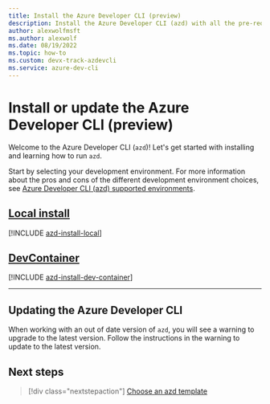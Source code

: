 ```yaml
---
title: Install the Azure Developer CLI (preview)
description: Install the Azure Developer CLI (azd) with all the pre-requisites for your local environment.
author: alexwolfmsft
ms.author: alexwolf
ms.date: 08/19/2022
ms.topic: how-to
ms.custom: devx-track-azdevcli
ms.service: azure-dev-cli
---
```


# Install or update the Azure Developer CLI (preview)

Welcome to the Azure Developer CLI (`azd`)! Let's get started with installing and learning how to run `azd`.

Start by selecting your development environment. For more information about the pros and cons of the different development environment choices, see [Azure Developer CLI (azd) supported environments](overview.md#supported-development-environments).

## [Local install](#tab/localinstall)

[!INCLUDE [azd-install-local](includes/azd-install-local.md)]

## [DevContainer](#tab/devcontainer)

[!INCLUDE [azd-install-dev-container](includes/azd-install-dev-container.md)]

---

## Updating the Azure Developer CLI

When working with an out of date version of `azd`, you will see a warning to upgrade to the latest version. Follow the instructions in the warning to update to the latest version.

## Next steps

> [!div class="nextstepaction"]
> [Choose an azd template](./azd-templates.md)